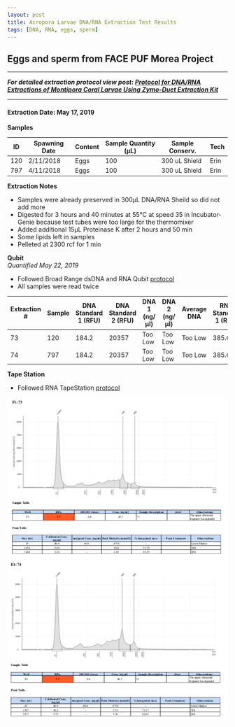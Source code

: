 ```yaml
---
layout: post
title: Acropora Larvae DNA/RNA Extraction Test Results
tags: [DNA, RNA, eggs, sperm]
---
```


## Eggs and sperm from FACE PUF Morea Project


--- 
***For detailed extraction protocol view post: [Protocol for DNA/RNA Extractions of Montipora Coral Larvae Using Zymo-Duet Extraction Kit](https://echille.github.io/E.-Chille-Open-Lab-Notebook/Protocol-for-DNA-RNA-Extractions-of-Montipora-Coral-Larvae-Using-Zymo-Duet-Extraction-Kit/)***

---

#### Extraction Date: May 17, 2019
**Samples**

|ID|Spawning Date|Content|Sample Quantity (µL)|Sample Conserv.|Tech|
|---|---|---|---|---|---|
|120|2/11/2018|Eggs|100|300 uL Shield|Erin|
|797|4/11/2018|Eggs|100|300 uL Shield|Erin|

**Extraction Notes**
- Samples were already preserved in 300µL DNA/RNA Sheild so did not add more
- Digested for 3 hours and 40 minutes at 55°C at speed 35 in Incubator-Genie because test tubes were too large for the thermomixer
- Added additional 15µL Proteinase K after 2 hours and 50 min
- Some lipids left in samples
- Pelleted at 2300 rcf for 1 min

**Qubit**  
*Quantified May 22, 2019*
- Followed Broad Range dsDNA and RNA Qubit [protocol](https://meschedl.github.io/MESPutnam_Open_Lab_Notebook/Qubit-Protocol/)
- All samples were read twice 

|Extraction #|Sample|DNA Standard 1 (RFU)|DNA Standard 2 (RFU)|DNA 1 (ng/µl)|DNA 2 (ng/µl)|Average DNA| RNA Standard 1 (RFU)| RNA Standard 2 (RFU)| RNA 1 (ng/µl)|RNA 2 (ng/ul)|Average RNA|
|--------|------|----------|----------|-------------|-------------|-------------|-------------|----|----|----|----|
|73|120|184.2|20357|Too Low|Too Low|Too Low|385.6|10602|60.4|60.4|60.4|
|74|797|184.2|20357|Too Low|Too Low|Too Low|385.6|10602|88.2|88.0|88.1|

**Tape Station**  
- Followed RNA TapeStation [protocol](https://meschedl.github.io/MESPutnam_Open_Lab_Notebook/RNA-TapeStation-Protocol/)

![TS-biomin-Ext-Batch-12-73.png](https://raw.githubusercontent.com/echille/E.-Chille-Open-Lab-Notebook/master/images/TS-Morea-FACE-PUF-Test%20Batch-Ext-73.png) 
![TS-biomin-Ext-Batch-12-74.png](https://raw.githubusercontent.com/echille/E.-Chille-Open-Lab-Notebook/master/images/TS-Morea-FACE-PUF-Test%20Batch-Ext-74.png) 